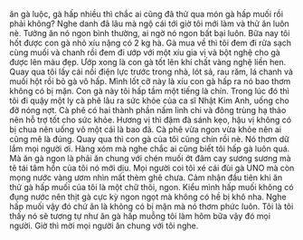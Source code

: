 ăn gà luộc, gà hấp nhiều thì chắc ai cũng đã thử qua món gà hấp muối rồi phải không? Nghe danh đã lâu mà ngộ cái tới giờ tôi mới làm và thử ăn luôn nè. Tưởng ăn nó ngon bình thường, ai ngờ nó ngon bất bại luôn. Bữa nay tôi hốt được con gà nhỏ xíu nặng có 2 kg hà. Gà mua về thì tôi đem đi rửa sạch cùng muối và chanh rồi đem đi ướp với một xíu gia vị và bột nghệ cho gà được lên màu đẹp. Ướp xong là con gà tốt lên khí chất vàng nghệ liền hen. Quay qua tôi lấy cái nồi điện lực trước trong nhà, lót sả, rau răm, lá chanh và muối hột rồi bỏ gà vô hấp. Mình lốt cỡ này là xíu con gà hấp ra nó bao thơm không có bị mặn. Con gà này tôi hấp tầm một tiếng là chín. Trong lúc đó thì tôi đi quậy một ly cà phê lâu ra sức khỏe của ca sĩ Nhật Kim Anh, uống cho đỡ nóng nợt. Cà phê có hai thành phần nấm linh chi và đông trùng hạ thảo nên hỗ trợ tốt cho sức khỏe. Hương vị thì đậm đà sánh kẹo, hậu vị không có bị chua nên uống vô một cái là bao đã. Cà phê vừa ngon vừa khỏe nên ai cũng mê là đúng. Quay qua thì con gà của tôi cũng chín rồi nè. Nó thơm dữ lắm mọi người ơi. Hàng xóm mà nghe chắc ai cũng biết tôi hấp gà luôn quá. Mà ăn gà ngon là phải ăn chung với chén muối ớt đâm cay sương sương mà tê tái tâm hồn của tôi nó mới dịu. Mọi người coi tôi xé cái đùi gà UNO mà còn mọng nước vàng ươm nhìn mất thèm ghê chưa. Cảm nhận đầu tiên khi ăn thử gà hấp muối của tôi là một chữ thôi, ngon. Kiểu mình hấp muối không có đụng nước nên thịt gà cực kỳ ngon ngọt mà không có hề bị khô nha. Nghe hấp muối vậy đó chứ ăn là không có bị mặn mà nó thơm phức luôn. Tôi là tôi thấy nó sẽ tương tự như ăn gà hấp muỗng tôi làm hôm bữa vậy đó mọi người. Giờ thì mời mọi người ăn chung với tôi nghe.